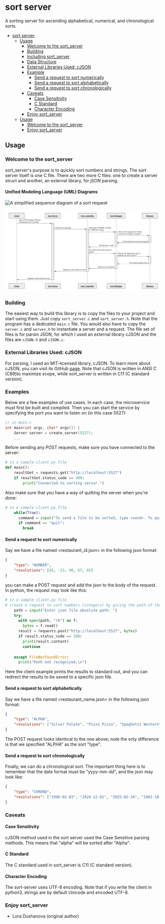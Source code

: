 # sort server
A sorting server for ascending alphabetical, numerical, and chronological sorts.
<!-- TOC -->
* [sort server](#sort-server)
  * [Usage](#usage)
    * [Welcome to the sort_server](#welcome-to-the-sort_server)
    * [Building](#building)
    * [Including sort_server](#including-sort_server)
    * [Data Structure](#data-structure)
    * [External Libraries Used: cJSON](#external-libraries-used-cjson)
    * [Example](#example)
      * [Send a request to sort numerically](#send-a-request-to-sort-numerically)
      * [Send a request to sort alphabetically](#send-a-request-to-sort-alphabetically)
      * [Send a request to sort chronologically](#send-a-request-to-sort-chronologically)
    * [Caveats](#caveats)
      * [Case Sensitivity](#case-sensitivity)
      * [C Standard](#c-standard)
      * [Character Encoding](#character-encoding)
    * [Enjoy sort_server](#enjoy-sort_server)
  * [Usage](#usage-1)
    * [Welcome to the sort_server](#welcome-to-the-sort_server-1)
    * [Enjoy sort_server](#enjoy-sort_server-1)
<!-- TOC -->
## Usage
### Welcome to the sort_server
sort_server's purpose is to quickly sort numbers and strings.
The sort server itself is one C file. There are two more C files: one to create a server struct and another, an external library, for jSON parsing.
#### Unified Modeling Language (UML) Diagrams

![](/home/lora/Microservices/sort/sort_request_uml.png "A simplified sequence diagram of a sort request")

![](./detailed_uml.png "A more detailed sequence diagram of a sort request")
### Building
The easiest way to build this library is to copy the files to your project and start using them. 
Just copy `sort_server.c` and `sort_server.h`. Note that the program has a dedicated `main.c` file. 
You would also have to copy the `server.c` and `server.h` to instantiate a server and a request. 
The file set of files is for parsin JSON, for which I used an external library cJSON and the files are `cJSON.h` and `cJSON.c`. 

### External Libraries Used: cJSON
For parsing, I used an MIT-licensed library, cJSON. To learn more about cJSON, you can visit its GitHub [page](https://github.com/DaveGamble/cJSON/tree/master "optional-title").
Note that cJSON is written in ANSI C (C89)to maximize scope, while sort_server is written in C11 (C standard version).
### Examples
Below are a few examples of use cases. In each case, the microservice must first be built and compiled. 
Then you can start the service by specifying the port you want to listen on (in this case 5527):
``` c
// in main.c
int main(int argc, char* argv[]) {
    Server server = create_server(5527);
    ...
```
Before sending any POST requests, make sure you have connected to the server:
```python
# in a sample client.py file
def main():
    resultGet = requests.get("http://localhost:5527")
    if resultGet.status_code == 200:
        print("Connected to sorting server.")
```
Also make sure that you have a way of quitting the server when you're done:
```python
# in a sample client.py file
    while(True):
      command = input("To send a file to be sorted, type <send>. To quit, type <quit>: ")
      if command == "quit":
        break
```
#### Send a request to sort numerically
Say we have a file named <restaurant_id.json> in the following json format:
```json
{
    "type": "NUMBER",
    "resolutions": [45, -23, 90, 67, 45]
}
```

you can make a POST request and add the json to the body of the request. In python, the request may look like this:
```python
# in a sample client.py file
# create a request to sort numbers (integers) by giving the path of the json file
    path = input("Enter json file absolute path: ")
    try:
      with open(path, "rb") as f:
        bytes = f.read()
      result = requests.post("http://localhost:5527", bytes)
      if result.status_code == 200:
        print(result.content)
        continue
    
    except FileNotFoundError:
      print("Path not recognized.\n")
```
Here the client example prints the results to standard out, and you can redirect the results to be saved to a specific json file. 
#### Send a request to sort alphabetically
Say we have a file named <restaurant_name.json> in the following json format:
```json
{
    "type": "ALPHA",
    "resolutions": ["Silver Palate", "Pizza Pizza", "Spaghetti Western", "Bomb Bread", "Gelato Gater"]
}
```
The POST request looks identical to the one above; note the only difference is that we specified "ALPHA" as the sort "type".
#### Send a request to sort chronologically
Finally, we can do a chronological sort. The important thing here is to remember that the date format must be "yyyy-mm-dd", and the json may look like:
```json
{
    "type": "CHRONO",
    "resolutions": ["1996-02-03", "2024-12-01", "2025-02-24", "1981-10-01", "1982-01-02"]
}
```
### Caveats
#### Case Sensitivity
cJSON method used in the sort server used the Case Sensitive parsing methods. This means that "alpha" will be sorted after "Alpha".
#### C Standard
The C standard used in sort_server is  C11 (C standard version).
#### Character Encoding
The sort-server uses UTF-8 encoding. Note that if you write the client in python3, strings are by default Unicode and encoded UTF-8. 
### Enjoy sort_server
- Lora Dushanova (original author)